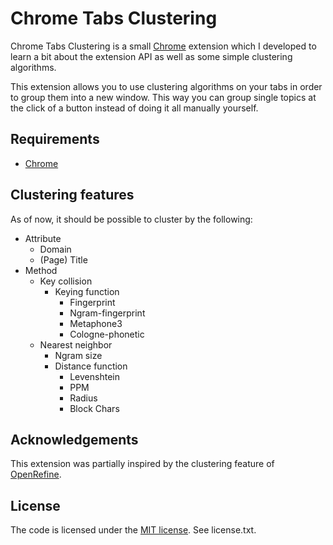 Chrome Tabs Clustering
======================

Chrome Tabs Clustering is a small [Chrome](http://www.google.com/chrome/) extension which I developed to learn a bit about the extension API as well as some simple clustering algorithms.

This extension allows you to use clustering algorithms on your tabs in order to group them into a new window. This way you can group single topics at the click of a button instead of doing it all manually yourself.

Requirements
------------

* [Chrome](http://www.google.com/chrome/)

Clustering features
-------------------

As of now, it should be possible to cluster by the following:

- Attribute
	- Domain
	- (Page) Title
- Method
	- Key collision
		- Keying function
			- Fingerprint
			- Ngram-fingerprint
			- Metaphone3
			- Cologne-phonetic
	- Nearest neighbor
		- Ngram size
		- Distance function
			- Levenshtein
			- PPM
			- Radius
			- Block Chars

Acknowledgements
-----------

This extension was partially inspired by the clustering feature of [OpenRefine](http://openrefine.org/).


License
-------

The code is licensed under the [MIT license](http://choosealicense.com/licenses/mit/). See license.txt.